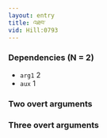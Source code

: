 ```yaml
---
layout: entry
title: འཐབ་
vid: Hill:0793
---
```

### Dependencies (N = 2)
* `arg1` 2
* `aux` 1


### Two overt arguments


### Three overt arguments
